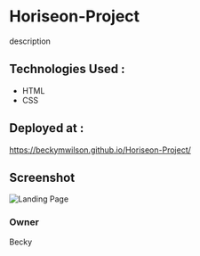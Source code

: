 # Horiseon-Project
description 

## Technologies Used : 
* HTML 
* CSS 

## Deployed at : 

 https://beckymwilson.github.io/Horiseon-Project/


## Screenshot 

![Landing Page]()

### Owner 
Becky 

